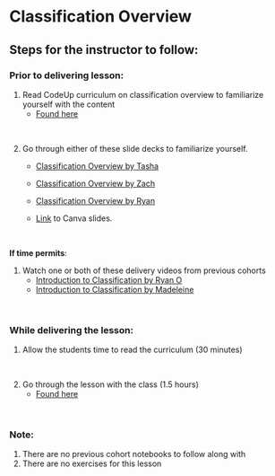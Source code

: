 # Classification Overview

## Steps for the instructor to follow:

### Prior to delivering lesson:

1. Read CodeUp curriculum on classification overview to familiarize yourself with the content 
    - [Found here](https://ds.codeup.com/classification/overview/)
    
<br>

2. Go through either of these slide decks to familiarize yourself.
    - [Classification Overview by Tasha](https://www.canva.com/design/DAFT7Jho4o0/Z3mCrvEdv6P239OU8myt-A/view?utm_content=DAFT7Jho4o0&utm_campaign=designshare&utm_medium=link2&utm_source=sharebutton)

    - [Classification Overview by Zach](https://docs.google.com/presentation/d/1F8uFG9RXyldQtzG9nenjNDL8V6Jc8IP1dLucoUIN7gI/edit#slide=id.p)

    - [Classification Overview by Ryan](https://docs.google.com/presentation/d/10if6Rsuru9AynRky3UMrZTmPhc3Q3xYNRs2a02xdoAA/edit#slide=id.p)

    - [Link](https://www.canva.com/design/DAFl0erX_QQ/7LST7gYVXZv8SqT3jpgVnQ/edit?utm_content=DAFl0erX_QQ&utm_campaign=designshare&utm_medium=link2&utm_source=sharebutton) to Canva slides.
<br>

<b> If time permits</b>:
1. Watch one or both of these delivery videos from previous cohorts
    - [Introduction to Classification by Ryan O](https://youtu.be/rDfe5x13ryU)
    - [Introduction to Classification by Madeleine](https://youtu.be/XKQ3KX-E9g4)
    
<br>

### While delivering the lesson:

1. Allow the students time to read the curriculum (30 minutes)
<br>

2. Go through the lesson with the class (1.5 hours)
    - [Found here](https://github.com/gocodeup/data-science-curriculum/blob/master/TDR/7_Classification/1_Classification_Overview/2_Lesson.ipynb)
<br>


### Note:
1. There are no previous cohort notebooks to follow along with
2. There are no exercises for this lesson
